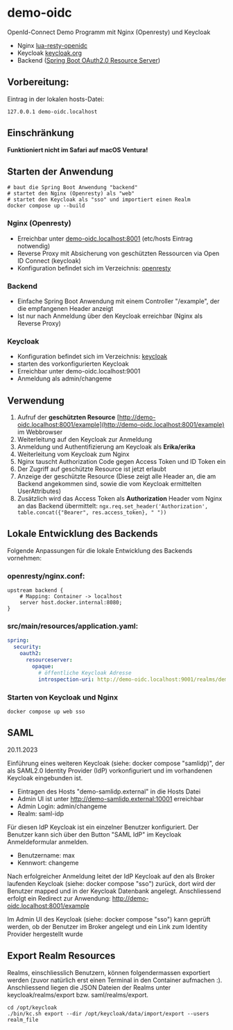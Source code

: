 # demo-oidc
OpenId-Connect Demo Programm mit Nginx (Openresty) und Keycloak

* Nginx [lua-resty-openidc](https://github.com/zmartzone/lua-resty-openidc)
* Keycloak [keycloak.org](https://www.keycloak.org/)
* Backend ([Spring Boot OAuth2.0 Resource Server](https://docs.spring.io/spring-security/reference/servlet/oauth2/resource-server/index.html))

## Vorbereitung:
Eintrag in der lokalen hosts-Datei:
```
127.0.0.1 demo-oidc.localhost
```

## Einschränkung

**Funktioniert nicht im Safari auf macOS Ventura!**

## Starten der Anwendung

```shell
# baut die Spring Boot Anwendung "backend"
# startet den Nginx (Openresty) als "web"
# startet den Keycloak als "sso" und importiert einen Realm
docker compose up --build
```

### Nginx (Openresty)
* Erreichbar unter [demo-oidc.localhost:8001](demo-oidc.localhost:8001) (etc/hosts Eintrag notwendig)
* Reverse Proxy mit Absicherung von geschützten Ressourcen via Open ID Connect (keycloak)
* Konfiguration befindet sich im Verzeichnis: [openresty](openresty)

### Backend
* Einfache Spring Boot Anwendung mit einem Controller "/example", der die empfangenen Header anzeigt
* Ist nur nach Anmeldung über den Keycloak erreichbar (Nginx als Reverse Proxy)


### Keycloak
* Konfiguration befindet sich im Verzeichnis: [keycloak](keycloak)
* starten des vorkonfigurierten Keycloak
* Erreichbar unter demo-oidc.localhost:9001
* Anmeldung als admin/changeme


## Verwendung

1. Aufruf der **geschützten Resource** [http://demo-oidc.localhost:8001/example](http://demo-oidc.localhost:8001/example) im Webbrowser
2. Weiterleitung auf den Keycloak zur Anmeldung
3. Anmeldung und Authentifizierung am Keycloak als **Erika/erika**
4. Weiterleitung vom Keycloak zum Nginx
5. Nginx tauscht Authorization Code gegen Access Token und ID Token ein
6. Der Zugriff auf geschützte Resource ist jetzt erlaubt
7. Anzeige der geschützte Resource (Diese zeigt alle Header an, die am Backend angekommen sind, sowie die vom Keycloak ermittelten UserAttributes)
8. Zusätzlich wird das Access Token als **Authorization** Header vom Nginx an das Backend übermittelt: `ngx.req.set_header('Authorization', table.concat({"Bearer", res.access_token}, " "))`

## Lokale Entwicklung des Backends

Folgende Anpassungen für die lokale Entwicklung des Backends vornehmen:

### openresty/nginx.conf:
```nginx configuration
upstream backend {
    # Mapping: Container -> localhost  
    server host.docker.internal:8080;
}
```

### src/main/resources/application.yaml:
```yaml
spring:
  security:
    oauth2:
      resourceserver:
        opaque:
          # öffentliche Keycloak Adresse
          introspection-uri: http://demo-oidc.localhost:9001/realms/demo-oidc/protocol/openid-connect/token/introspect
```

### Starten von Keycloak und Nginx

```shell
docker compose up web sso
```

## SAML
20.11.2023

Einführung eines weiteren Keycloak (siehe: docker compose "samlidp)", der als SAML2.0 Identity Provider (IdP) vorkonfiguriert und im vorhandenen Keycloak eingebunden ist.  

* Eintragen des Hosts "demo-samlidp.external" in die Hosts Datei
* Admin UI ist unter http://demo-samlidp.external:10001 erreichbar
* Admin Login: admin/changeme
* Realm: saml-idp

Für diesen IdP Keycloak ist ein einzelner Benutzer konfiguriert. Der Benutzer kann sich über den Button "SAML IdP" im Keycloak Anmeldeformular anmelden.

* Benutzername: max
* Kennwort: changeme

Nach erfolgreicher Anmeldung leitet der IdP Keycloak auf den als Broker laufenden Keycloak (siehe: docker compose "sso") zurück, dort wird der Benutzer mapped und in der Keycloak Datenbank angelegt.
Anschliessend erfolgt ein Redirect zur Anwendung: http://demo-oidc.localhost:8001/example

Im Admin UI des Keycloak (siehe: docker compose "sso") kann geprüft werden, ob der Benutzer im Broker angelegt und ein Link zum Identity Provider hergestellt wurde


## Export Realm Resources

Realms, einschliesslich Benutzern, können folgendermassen exportiert werden (zuvor natürlich erst einen Terminal in den Container aufmachen :). 
Anschliessend liegen die JSON Dateien der Realms unter keycloak/realms/export bzw. saml/realms/export.

```shell
cd /opt/keycloak
./bin/kc.sh export --dir /opt/keycloak/data/import/export --users realm_file
```
